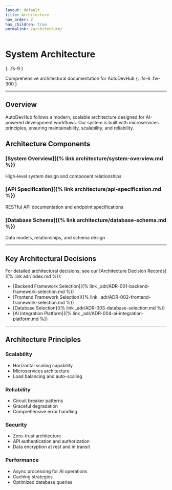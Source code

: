 ```yaml
---
layout: default
title: Architecture
nav_order: 2
has_children: true
permalink: /architecture/
---
```


# System Architecture
{: .fs-9 }

Comprehensive architectural documentation for AutoDevHub
{: .fs-6 .fw-300 }

---

## Overview

AutoDevHub follows a modern, scalable architecture designed for AI-powered development workflows. Our system is built with microservices principles, ensuring maintainability, scalability, and reliability.

## Architecture Components

### [System Overview]({% link architecture/system-overview.md %})
High-level system design and component relationships

### [API Specification]({% link architecture/api-specification.md %})
RESTful API documentation and endpoint specifications

### [Database Schema]({% link architecture/database-schema.md %})
Data models, relationships, and schema design

---

## Key Architectural Decisions

For detailed architectural decisions, see our [Architecture Decision Records]({% link adr/index.md %}):

- [Backend Framework Selection]({% link _adr/ADR-001-backend-framework-selection.md %})
- [Frontend Framework Selection]({% link _adr/ADR-002-frontend-framework-selection.md %})
- [Database Selection]({% link _adr/ADR-003-database-selection.md %})
- [AI Integration Platform]({% link _adr/ADR-004-ai-integration-platform.md %})

---

## Architecture Principles

### Scalability
- Horizontal scaling capability
- Microservices architecture
- Load balancing and auto-scaling

### Reliability
- Circuit breaker patterns
- Graceful degradation
- Comprehensive error handling

### Security
- Zero-trust architecture
- API authentication and authorization
- Data encryption at rest and in transit

### Performance
- Async processing for AI operations
- Caching strategies
- Optimized database queries